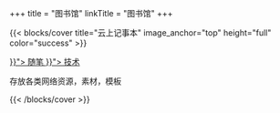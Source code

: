 +++
title = "图书馆"
linkTitle = "图书馆"
+++

{{< blocks/cover title="云上记事本" image_anchor="top" height="full" color="success" >}}

<div class="mx-auto">
	<a class="btn btn-lg btn-default btn-colourful text-white mr-3 mb-4" href="{{< relref "/essay" >}}">
		随笔 <i class="fa fa-book ml-2 "></i>
	</a>
	<a class="btn btn-lg btn-default btn-colourful text-white mr-3 mb-4" href="{{< relref "/tech" >}}">
		技术<i class="fas fa-arrow-alt-circle-right ml-2"></i>
	</a>
	<p class="lead  ml-2 text-white">
		存放各类网络资源，素材，模板
	</p>
</div>

{{< /blocks/cover >}}





